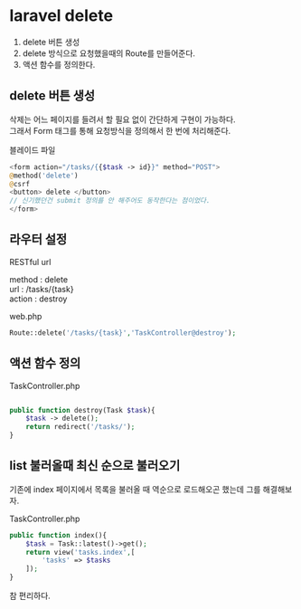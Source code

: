# laravel delete

1. delete 버튼 생성
2. delete 방식으로 요청했을때의 Route를 만들어준다.
3. 액션 함수를 정의한다.

## delete 버튼 생성

삭제는 어느 페이지를 들려서 할 필요 없이 간단하게 구현이 가능하다.  
그래서 Form 태그를 통해 요청방식을 정의해서 한 번에 처리해준다.

블레이드 파일

```php
<form action="/tasks/{{$task -> id}}" method="POST">
@method('delete')
@csrf
<button> delete </button>
// 신기했던건 submit 정의를 안 해주어도 동작한다는 점이었다.
</form>
```

## 라우터 설정

RESTful url

method : delete  
url : /tasks/{task}  
action : destroy

web.php

```php
Route::delete('/tasks/{task}','TaskController@destroy');
```

## 액션 함수 정의

TaskController.php

```php

public function destroy(Task $task){
    $task -> delete();
    return redirect('/tasks/');
}
```

## list 불러올때 최신 순으로 불러오기

기존에 index 페이지에서 목록을 불러올 때 역순으로 로드해오곤 했는데 그를 해결해보자.

TaskController.php

```php
public function index(){
    $task = Task::latest()->get();
    return view('tasks.index',[
        'tasks' => $tasks
    ]);
}
```

참 편리하다.
